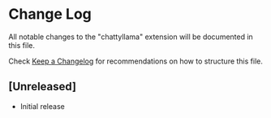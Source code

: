 # Change Log

All notable changes to the "chattyllama" extension will be documented in this file.

Check [Keep a Changelog](http://keepachangelog.com/) for recommendations on how to structure this file.

## [Unreleased]

- Initial release